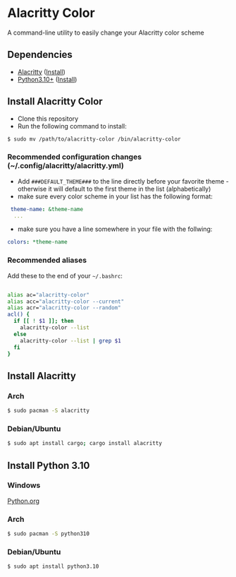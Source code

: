 # Alacritty Color
A command-line utility to easily change your Alacritty color scheme

## Dependencies
 - [Alacritty](https://github.com/alacritty/alacritty) ([Install](#install-alacritty))
 - [Python3.10+](https://www.python.org/) ([Install](#install-python-310))

## Install Alacritty Color
 - Clone this repository
 - Run the following command to install:
```bash
$ sudo mv /path/to/alacritty-color /bin/alacritty-color
```
### Recommended configuration changes (~/.config/alacritty/alacritty.yml)
 - Add `###DEFAULT_THEME###` to the line directly before your favorite theme -
 otherwise it will default to the first theme in the list (alphabetically)
 - make sure every color scheme in your list has the following format:
```yml
 theme-name: &theme-name
  ...
```
 - make sure you have a line somewhere in your file with the follwing:
```yml
colors: *theme-name
```
### Recommended aliases
Add these to the end of your `~/.bashrc`:
```bash

alias ac="alacritty-color"
alias acc="alacritty-color --current"
alias acr="alacritty-color --random"
acl() {
  if [[ ! $1 ]]; then
    alacritty-color --list
  else
    alacritty-color --list | grep $1
  fi
}

```

## Install Alacritty
### Arch
```bash
$ sudo pacman -S alacritty
```
### Debian/Ubuntu
```bash
$ sudo apt install cargo; cargo install alacritty
```

## Install Python 3.10
### Windows
[Python.org](https://www.python.org/downloads/windows/)
### Arch
```bash
$ sudo pacman -S python310
```
### Debian/Ubuntu
```bash
$ sudo apt install python3.10
```
